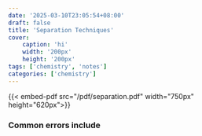 ```yaml
---
date: '2025-03-10T23:05:54+08:00'
draft: false
title: 'Separation Techniques'
cover: 
    caption: 'hi'
    width: '200px' 
    height: '200px' 
tags: ['chemistry', 'notes']
categories: ['chemistry']
---
```

<!--more-->
{{< embed-pdf src="/pdf/separation.pdf" width="750px" height="620px">}}

### Common errors include